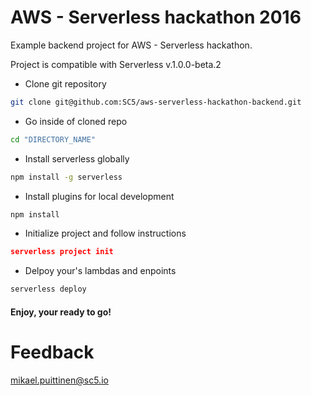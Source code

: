# AWS - Serverless hackathon 2016

Example backend project for AWS - Serverless hackathon.

Project is compatible with Serverless v.1.0.0-beta.2

* Clone git repository
```bash
git clone git@github.com:SC5/aws-serverless-hackathon-backend.git
```

* Go inside of cloned repo
```bash
cd "DIRECTORY_NAME"
```
* Install serverless globally
```bash
npm install -g serverless
```

* Install plugins for local development
```bash
npm install
```

* Initialize project and follow instructions
```json
serverless project init
```

* Delpoy your's lambdas and enpoints
```bash
serverless deploy
```

#### Enjoy, your ready to go!

# Feedback
mikael.puittinen@sc5.io
